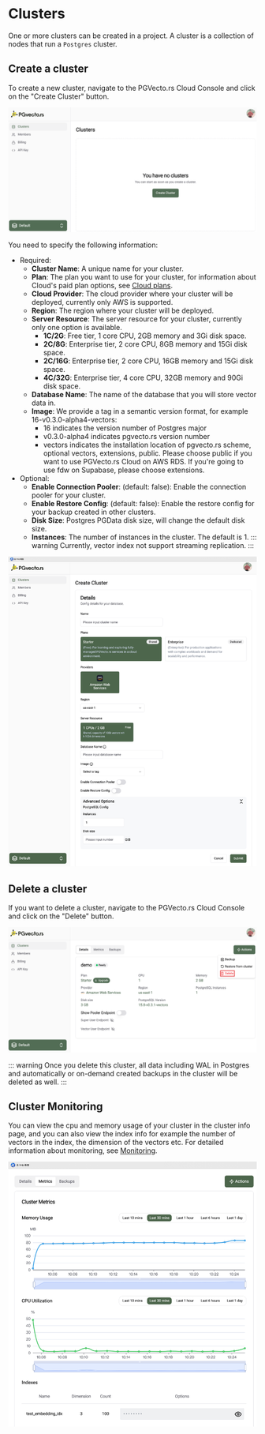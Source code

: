 # Clusters

One or more clusters can be created in a project. A cluster is a collection of nodes that run a `Postgres` cluster.

## Create a cluster

To create a new cluster, navigate to the PGVecto.rs Cloud Console and click on the "Create Cluster" button.

![](../images/after_login_in.png)

You need to specify the following information:
- Required:
  - **Cluster Name**: A unique name for your cluster.
  - **Plan**: The plan you want to use for your cluster, for information about Cloud's paid plan options, see [Cloud plans](../pricing/price-plan).
  - **Cloud Provider**: The cloud provider where your cluster will be deployed, currently only AWS is supported.
  - **Region**: The region where your cluster will be deployed.
  - **Server Resource**: The server resource for your cluster, currently only one option is available.
    - **1C/2G**: Free tier, 1 core CPU, 2GB memory and 3Gi disk space.
    - **2C/8G**: Enterprise tier, 2 core CPU, 8GB memory and 15Gi disk space.
    - **2C/16G**: Enterprise tier, 2 core CPU, 16GB memory and 15Gi disk space.
    - **4C/32G**: Enterprise tier, 4 core CPU, 32GB memory and 90Gi disk space.
  - **Database Name**: The name of the database that you will store vector data in. 
  - **Image**: We provide a tag in a semantic version format, for example 16-v0.3.0-alpha4-vectors:
    - 16 indicates the version number of Postgres major
    - v0.3.0-alpha4 indicates pgvecto.rs version number
    - vectors indicates the installation location of pgvecto.rs scheme, optional vectors, extensions, public. Please choose public if you want to use PGVecto.rs Cloud on AWS RDS. If you're going to use fdw on Supabase, please choose extensions.
- Optional:
  - **Enable Connection Pooler**: (default: false): Enable the connection pooler for your cluster.
  - **Enable Restore Config**: (default: false): Enable the restore config for your backup created in other clusters. 
  - **Disk Size**: Postgres PGData disk size, will change the default disk size.
  - **Instances**: The number of instances in the cluster. The default is 1. 
  ::: warning
  Currently, vector index not support streaming replication.
  :::

![](../images/create_cluster.png)

## Delete a cluster

If you want to delete a cluster, navigate to the PGVecto.rs Cloud Console and click on the "Delete" button.

![](../images/delete_cluster.png)

::: warning
Once you delete this cluster, all data including WAL in Postgres and automatically or on-demand created backups in the cluster will be deleted as well.
:::

## Cluster Monitoring

You can view the cpu and memory usage of your cluster in the cluster info page, and you can also view the index info for example the number of vectors in the index, the dimension of the vectors etc. For detailed information about monitoring, see [Monitoring](../monitoring/monitoring.md).

![](../images/monitoring.png)